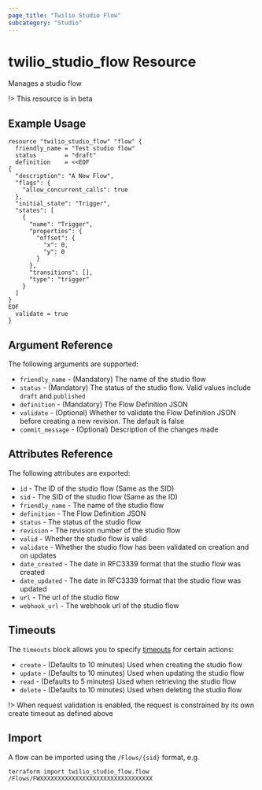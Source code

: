 ```yaml
---
page_title: "Twilio Studio Flow"
subcategory: "Studio"
---
```


# twilio_studio_flow Resource

Manages a studio flow

!> This resource is in beta

## Example Usage

```hcl
resource "twilio_studio_flow" "flow" {
  friendly_name = "Test studio flow"
  status        = "draft"
  definition    = <<EOF
{
  "description": "A New Flow",
  "flags": {
    "allow_concurrent_calls": true
  },
  "initial_state": "Trigger",
  "states": [
    {
      "name": "Trigger",
      "properties": {
        "offset": {
          "x": 0,
          "y": 0
        }
      },
      "transitions": [],
      "type": "trigger"
    }
  ]
}
EOF
  validate = true
}
```

## Argument Reference

The following arguments are supported:

- `friendly_name` - (Mandatory) The name of the studio flow
- `status` - (Mandatory) The status of the studio flow. Valid values include `draft` and `published`
- `definition` - (Mandatory) The Flow Definition JSON
- `validate` - (Optional) Whether to validate the Flow Definition JSON before creating a new revision. The default is false
- `commit_message` - (Optional) Description of the changes made

## Attributes Reference

The following attributes are exported:

- `id` - The ID of the studio flow (Same as the SID)
- `sid` - The SID of the studio flow (Same as the ID)
- `friendly_name` - The name of the studio flow
- `definition` - The Flow Definition JSON
- `status` - The status of the studio flow
- `revision` - The revision number of the studio flow
- `valid` - Whether the studio flow is valid
- `validate` - Whether the studio flow has been validated on creation and on updates
- `date_created` - The date in RFC3339 format that the studio flow was created
- `date_updated` - The date in RFC3339 format that the studio flow was updated
- `url` - The url of the studio flow
- `webhook_url` - The webhook url of the studio flow

## Timeouts

The `timeouts` block allows you to specify [timeouts](https://www.terraform.io/docs/configuration/resources.html#timeouts) for certain actions:

- `create` - (Defaults to 10 minutes) Used when creating the studio flow
- `update` - (Defaults to 10 minutes) Used when updating the studio flow
- `read` - (Defaults to 5 minutes) Used when retrieving the studio flow
- `delete` - (Defaults to 10 minutes) Used when deleting the studio flow

!> When request validation is enabled, the request is constrained by its own create timeout as defined above

## Import

A flow can be imported using the `/Flows/{sid}` format, e.g.

```shell
terraform import twilio_studio_flow.flow /Flows/FWXXXXXXXXXXXXXXXXXXXXXXXXXXXXXXXX
```
